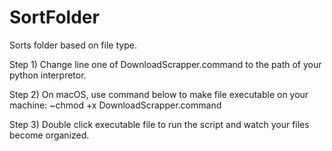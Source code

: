 # SortFolder
Sorts folder based on file type.

Step 1)
Change line one of DownloadScrapper.command to the path of your python interpretor.

Step 2)
On macOS, use command below to make file executable on your machine:
~chmod +x DownloadScrapper.command

Step 3)
Double click executable file to run the script and watch your files become organized.
